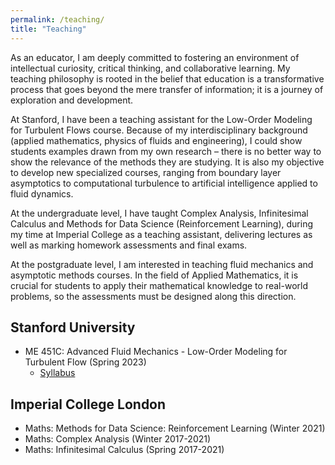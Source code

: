 ```yaml
---
permalink: /teaching/
title: "Teaching"
---
```


As an educator, I am deeply committed to fostering an environment of intellectual curiosity, critical thinking, and collaborative learning. My teaching 
philosophy is rooted in the belief that education is a transformative process that goes beyond the mere transfer of information; it is a journey of 
exploration and development.

At Stanford, I have been a teaching assistant for the Low-Order Modeling for Turbulent Flows course. Because of my interdisciplinary background (applied 
mathematics, physics of fluids and engineering), I could show students examples drawn from my own research – there is no better way to show the 
relevance of the methods they are studying. It is also my objective to develop new specialized courses, ranging from boundary layer asymptotics to 
computational turbulence to artificial intelligence applied to fluid dynamics.

At the undergraduate level, I have taught Complex Analysis, Infinitesimal Calculus and Methods for Data Science (Reinforcement Learning), during my time at Imperial College as a teaching assistant, 
delivering lectures as well as marking homework assessments and final exams.
 
At the postgraduate level, I am interested in teaching fluid mechanics and asymptotic methods courses. In the field of Applied Mathematics, it is crucial 
for students to apply their mathematical knowledge to real-world problems, so the assessments must be designed along this direction.


## Stanford University
- ME 451C: Advanced Fluid Mechanics - Low-Order Modeling for Turbulent Flow (Spring 2023)
    - [Syllabus](https://explorecourses.stanford.edu/search?q=ME451C&view=catalog&page=0&filter-coursestatus-Active=on&collapse=&academicYear=20232024)

## Imperial College London
- Maths: Methods for Data Science: Reinforcement Learning (Winter 2021)
- Maths: Complex Analysis (Winter 2017-2021)
- Maths: Infinitesimal Calculus (Spring 2017-2021)